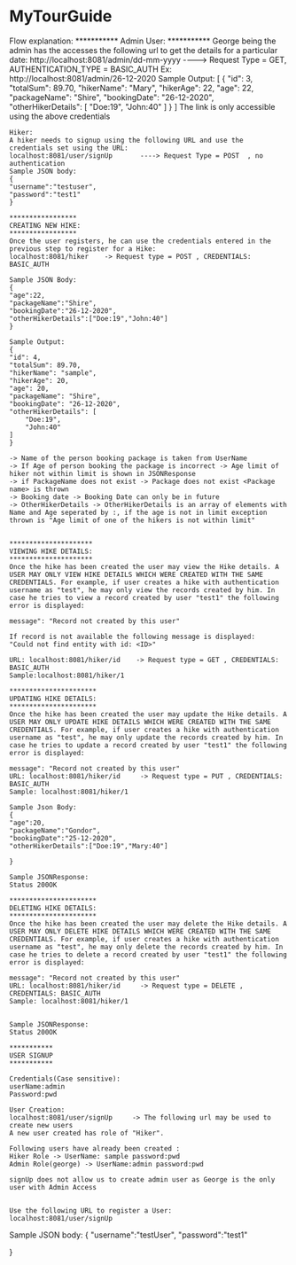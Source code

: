 # MyTourGuide

Flow explanation:
	***********
	Admin User:
	***********
	George being the admin has the accesses the following url to get the details for a particular date:
	http://localhost:8081/admin/dd-mm-yyyy    ----> Request Type = GET, AUTHENTICATION_TYPE = BASIC_AUTH
	Ex: http://localhost:8081/admin/26-12-2020 
	Sample Output:
	[
    {
        "id": 3,
        "totalSum": 89.70,
        "hikerName": "Mary",
        "hikerAge": 22,
        "age": 22,
        "packageName": "Shire",
        "bookingDate": "26-12-2020",
        "otherHikerDetails": [
            "Doe:19",
            "John:40"
        ]
    }
]
	The link is only accessible using the above credentials
	
	Hiker:
	A hiker needs to signup using the following URL and use the credentials set using the URL:
	localhost:8081/user/signUp       ----> Request Type = POST	, no authentication
	Sample JSON body:
	{
    "username":"testuser",
    "password":"test1"
	}
	
	*****************
	CREATING NEW HIKE:
	*****************
	Once the user registers, he can use the credentials entered in the previous step to register for a Hike:
	localhost:8081/hiker    -> Request type = POST , CREDENTIALS: BASIC_AUTH
	
	Sample JSON Body:
	{
    "age":22,
    "packageName":"Shire",
    "bookingDate":"26-12-2020",
    "otherHikerDetails":["Doe:19","John:40"]
	}
	
	Sample Output:
	{
    "id": 4,
    "totalSum": 89.70,
    "hikerName": "sample",
    "hikerAge": 20,
    "age": 20,
    "packageName": "Shire",
    "bookingDate": "26-12-2020",
    "otherHikerDetails": [
        "Doe:19",
        "John:40"
    ]
	}
	
	-> Name of the person booking package is taken from UserName
	-> If Age of person booking the package is incorrect -> Age limit of hiker not within limit is shown in JSONResponse
	-> if PackageName does not exist -> Package does not exist <Package name> is thrown
	-> Booking date -> Booking Date can only be in future
	-> OtherHikerDetails -> OtherHikerDetails is an array of elements with Name and Age seperated by :, if the age is not in limit exception thrown is "Age limit of one of the hikers is not within limit"
	
	
	*********************
	VIEWING HIKE DETAILS:
	*********************
	Once the hike has been created the user may view the Hike details. A USER MAY ONLY VIEW HIKE DETAILS WHICH WERE CREATED WITH THE SAME CREDENTIALS. For example, if user creates a hike with authentication username as "test", he may only view the records created by him. In case he tries to view a record created by user "test1" the following error is displayed:
	
	message": "Record not created by this user"
	
	If record is not available the following message is displayed:
	"Could not find entity with id: <ID>"
	
	URL: localhost:8081/hiker/id    -> Request type = GET , CREDENTIALS: BASIC_AUTH
	Sample:localhost:8081/hiker/1
	
	**********************
	UPDATING HIKE DETAILS:
	**********************
	Once the hike has been created the user may update the Hike details. A USER MAY ONLY UPDATE HIKE DETAILS WHICH WERE CREATED WITH THE SAME CREDENTIALS. For example, if user creates a hike with authentication username as "test", he may only update the records created by him. In case he tries to update a record created by user "test1" the following error is displayed:
	
	message": "Record not created by this user"
	URL: localhost:8081/hiker/id     -> Request type = PUT , CREDENTIALS: BASIC_AUTH
	Sample: localhost:8081/hiker/1 
	
	Sample Json Body:
	{
    "age":20,
    "packageName":"Gondor",
    "bookingDate":"25-12-2020",
    "otherHikerDetails":["Doe:19","Mary:40"]

	}
	
	Sample JSONResponse:
	Status 200OK
	
	**********************
	DELETING HIKE DETAILS:
	**********************
	Once the hike has been created the user may delete the Hike details. A USER MAY ONLY DELETE HIKE DETAILS WHICH WERE CREATED WITH THE SAME CREDENTIALS. For example, if user creates a hike with authentication username as "test", he may only delete the records created by him. In case he tries to delete a record created by user "test1" the following error is displayed:
	
	message": "Record not created by this user"
	URL: localhost:8081/hiker/id     -> Request type = DELETE , CREDENTIALS: BASIC_AUTH
	Sample: localhost:8081/hiker/1 
	
	
	Sample JSONResponse:
	Status 200OK
	
	***********
	USER SIGNUP
	***********
	
	Credentials(Case sensitive):
	userName:admin
	Password:pwd

	User Creation: 
	localhost:8081/user/signUp     -> The following url may be used to create new users
	A new user created has role of "Hiker".
	
	Following users have already been created :
	Hiker Role -> UserName: sample password:pwd
	Admin Role(george) -> UserName:admin password:pwd
	
	signUp does not allow us to create admin user as George is the only user with Admin Access
	
	
	Use the following URL to register a User:
	localhost:8081/user/signUp

Sample JSON body:
{
    "username":"testUser",
    "password":"test1"

}
